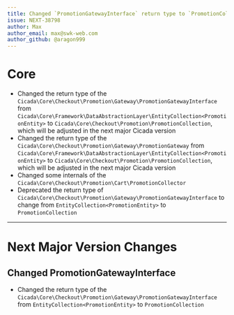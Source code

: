 ```yaml
---
title: Changed `PromotionGatewayInterface` return type to `PromotionCollection`
issue: NEXT-38798
author: Max
author_email: max@swk-web.com
author_github: @aragon999
---
```

# Core
* Changed the return type of the `Cicada\Core\Checkout\Promotion\Gateway\PromotionGatewayInterface` from `Cicada\Core\Framework\DataAbstractionLayer\EntityCollection<PromotionEntity>` to `Cicada\Core\Checkout\Promotion\PromotionCollection`, which will be adjusted in the next major Cicada version
* Changed the return type of the `Cicada\Core\Checkout\Promotion\Gateway\PromotionGateway` from `Cicada\Core\Framework\DataAbstractionLayer\EntityCollection<PromotionEntity>` to `Cicada\Core\Checkout\Promotion\PromotionCollection`, which will be adjusted in the next major Cicada version
* Changed some internals of the `Cicada\Core\Checkout\Promotion\Cart\PromotionCollector`
* Deprecated the return type of `Cicada\Core\Checkout\Promotion\Gateway\PromotionGatewayInterface` to change from `EntityCollection<PromotionEntity>` to `PromotionCollection`
___
# Next Major Version Changes
## Changed PromotionGatewayInterface
* Changed the return type of the `Cicada\Core\Checkout\Promotion\Gateway\PromotionGatewayInterface` from `EntityCollection<PromotionEntity>` to `PromotionCollection`
